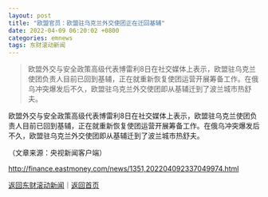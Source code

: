```yaml
---
layout: post
title: "欧盟官员：欧盟驻乌克兰外交使团正在迁回基辅"
date: 2022-04-09 06:20:02 +0800
categories: emnews
tags: 东财滚动新闻
---
```

> 欧盟外交与安全政策高级代表博雷利8日在社交媒体上表示，欧盟驻乌克兰使团负责人目前已回到基辅，正在就重新恢复使团运营开展筹备工作。在俄乌冲突爆发后不久，欧盟驻乌克兰外交使团即从基辅迁到了波兰城市热舒夫。

<p>欧盟外交与安全政策高级代表博雷利8日在社交媒体上表示，欧盟驻乌克兰使团负责人目前已回到基辅，正在就重新恢复使团运营开展筹备工作。在俄乌冲突爆发后不久，欧盟驻乌克兰外交使团即从基辅迁到了波兰城市热舒夫。</p><p class="em_media">（文章来源：央视新闻客户端）</p>

<http://finance.eastmoney.com/news/1351,202204092337049974.html>

[返回东财滚动新闻](//finews.withounder.com/emnews/)｜[返回首页](//finews.withounder.com/)
